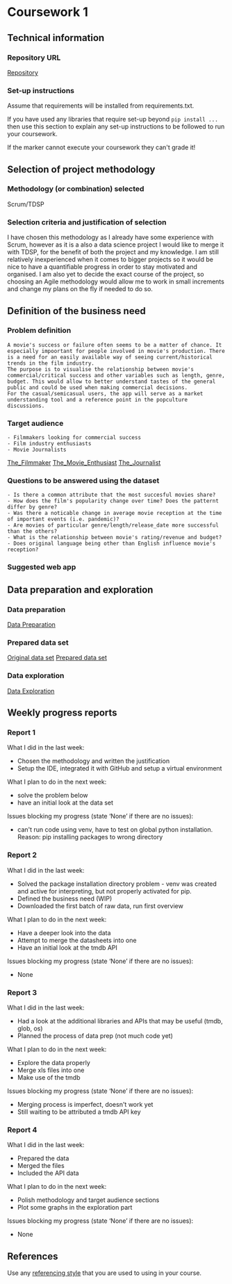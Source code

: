 # Coursework 1

## Technical information
### Repository URL
[Repository](https://github.com/14113p/-comp0035_cw1_2021-22.git)

### Set-up instructions

Assume that requirements will be installed from requirements.txt.

If you have used any libraries that require set-up beyond `pip install ...` then use this section to explain any set-up
instructions to be followed to run your coursework.

If the marker cannot execute your coursework they can't grade it!


## Selection of project methodology
### Methodology (or combination) selected
Scrum/TDSP

### Selection criteria and justification of selection
I have chosen this methodology as I already have some experience with Scrum, however as it is a also a data science project I would like to merge it with TDSP, for the benefit of both the project and my knowledge.
I am still relatively inexperienced when it comes to bigger projects so it would be nice to have a quantifiable progress in order to stay motivated and organised. I am also yet to decide the exact course of the project, so choosing an Agile methodology would allow me to work in small increments and change my plans on the fly if needed to do so.

## Definition of the business need
### Problem definition
    A movie's success or failure often seems to be a matter of chance. It especially impoortant for people involved in movie's production. There is a need for an easily available way of seeing current/historical trends in the film industry.
    The purpose is to visualise the relationship between movie's commercial/critical success and other variables such as length, genre, budget. This would allow to better understand tastes of the general public and could be used when making commercial decisions.
    For the casual/semicasual users, the app will serve as a market understanding tool and a reference point in the popculture discussions.
### Target audience
    - Filmmakers looking for commercial success
    - Film industry enthusiasts
    - Movie Journalists
[The_Filmmaker](personas\filmmaker.pdf)
[The_Movie_Enthusiast](personas\m_enthusiast.pdf)
[The_Journalist](personas\journalist.pdf)
### Questions to be answered using the dataset
    - Is there a common attribute that the most succesful movies share?
    - How does the film's popularity change over time? Does the patternt differ by genre?
    - Was there a noticable change in average movie reception at the time of important events (i.e. pandemic)? 
    - Are movies of particular genre/length/release_date more successful than the others?
    - What is the relationship between movie's rating/revenue and budget?
    - Does original language being other than English influence movie's reception?

### Suggested web app

## Data preparation and exploration
### Data preparation
[Data Preparation](data_preparation.py)

### Prepared data set
[Original data set](data\BFI_raw)
[Prepared data set](data\BFI_merged.xlsx)

### Data exploration
[Data Exploration](data_exploration.py)

## Weekly progress reports

### Report 1
What I did in the last week:
- Chosen the methodology and written the justification 
- Setup the IDE, integrated it with GitHub and setup a virtual environment

What I plan to do in the next week:
- solve the problem below
- have an initial look at the data set

Issues blocking my progress (state ‘None’ if there are no issues):
- can't run code using venv, have to test on global python installation. 
    Reason: pip installing packages to wrong directory

### Report 2
What I did in the last week:
- Solved the package installation directory problem - venv was created and active for interpreting, but not properly activated for pip.
- Defined the business need (WIP)
- Downloaded the first batch of raw data, run first overview

What I plan to do in the next week:
- Have a deeper look into the data
- Attempt to merge the datasheets into one
- Have an initial look at the tmdb API

Issues blocking my progress (state ‘None’ if there are no issues):
- None

### Report 3
What I did in the last week:
- Had a look at the additional libraries and APIs that may be useful (tmdb, glob, os)
- Planned the process of data prep (not much code yet)

What I plan to do in the next week:
- Explore the data properly
- Merge xls files into one
- Make use of the tmdb

Issues blocking my progress (state ‘None’ if there are no issues):
- Merging process is imperfect, doesn't work yet
- Still waiting to be attributed a tmdb API key

### Report 4
What I did in the last week:
- Prepared the data
- Merged the files
- Included the API data

What I plan to do in the next week:
- Polish methodology and target audience sections
- Plot some graphs in the exploration part

Issues blocking my progress (state ‘None’ if there are no issues):
- None

## References
Use any [referencing style](https://library-guides.ucl.ac.uk/referencing-plagiarism/referencing-styles) that you are
used to using in your course.

